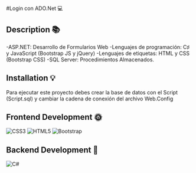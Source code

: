 #Login con ADO.Net 💻
## Description 📚
 -ASP.NET: Desarrollo de Formularios Web
-Lenguajes de programación: C♯ y JavaScript (Bootstrap JS y jQuery)
-Lenguajes de etiquetas: HTML y CSS (Bootstrap CSS)
-SQL Server: Procedimientos Almacenados. 
## Installation 💡 
 Para ejecutar este proyecto debes crear la base de datos con el Script (Script.sql) y cambiar la cadena de conexión del archivo Web.Config

 
 
## Frontend Development 🌞 
 ![CSS3](https://img.shields.io/badge/css3-%231572B6.svg?style=for-the-badge&logo=css3&logoColor=white) ![HTML5](https://img.shields.io/badge/html5-%23E34F26.svg?style=for-the-badge&logo=html5&logoColor=white) ![Bootstrap](https://img.shields.io/badge/bootstrap-%23563D7C.svg?style=for-the-badge&logo=bootstrap&logoColor=white) 
## Backend Development 🌚 
 ![C#](https://img.shields.io/badge/c%23-%23239120.svg?style=for-the-badge&logo=c-sharp&logoColor=white) 
 
